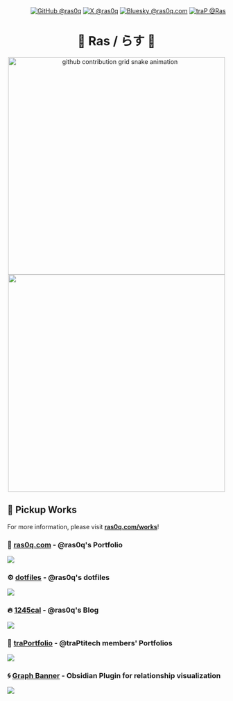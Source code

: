 <div align="right">
  <a href="https://github.com/ras0q"><img alt="GitHub @ras0q" src="https://img.shields.io/badge/@ras0q-%23181717?style=flat-square&logo=github"></a>
  <a href="https://x.com/ras0q"><img alt="X @ras0q" src="https://img.shields.io/badge/@ras0q-%23000000?style=flat-square&logo=X"></a>
  <a href="https://bsky.app/profile/ras0q.com"><img alt="Bluesky @ras0q.com" src="https://img.shields.io/badge/@ras0q.com-%230285FF?style=flat-square&logo=bluesky&logoColor=%23FFFFFF"></a>
  <a href="https://trap.jp/author/ras"><img alt="traP @Ras" src="https://img.shields.io/badge/traP-%40Ras-%23005BAC?style=flat-square&labelColor=%23005BAC"></a>
</div>

<div align="center">

# :art: Ras / らす :art:

<picture>
  <source
    media="(prefers-color-scheme: dark)"
    srcset="https://gist.githubusercontent.com/ras0q/516152e14bb724ad66abe542935668ab/raw/github-snake-dark.svg"
  />
  <img
    alt="github contribution grid snake animation"
    src="https://gist.githubusercontent.com/ras0q/516152e14bb724ad66abe542935668ab/raw/github-snake.svg"
    width="500px"
  />
</picture>

<div>
  <img src="https://gist.githubusercontent.com/ras0q/516152e14bb724ad66abe542935668ab/raw/profile-header.svg" width="500px" />
</div>

</div>

## :sparkler: Pickup Works

For more information, please visit [**ras0q.com/works**](https://ras0q.com/works)!

### :lemon: [ras0q.com](https://ras0q.com) - @ras0q's Portfolio

[![](https://github-readme-stats.vercel.app/api/pin/?username=ras0q&repo=ras0q.com)](https://github.com/ras0q/ras0q.com)

### :gear: [dotfiles](https://github.com/ras0q/dotfiles) - @ras0q's dotfiles

[![](https://github-readme-stats.vercel.app/api/pin/?username=ras0q&repo=dotfiles)](https://github.com/ras0q/dotfiles)

### :fire: [1245cal](https://blog.ras0q.com) - @ras0q's Blog

[![](https://github-readme-stats.vercel.app/api/pin/?username=ras0q&repo=blog)](https://github.com/ras0q/blog)

### :mirror_ball: [traPortfolio](https://portfolio.trap.jp) - @traPtitech members' Portfolios

[![](https://github-readme-stats.vercel.app/api/pin/?username=traPtitech&repo=traPortfolio)](https://github.com/traPtitech/traPortfolio)

### :cyclone: [Graph Banner](https://obsidian.md/plugins?id=graph-banner) - Obsidian Plugin for relationship visualization

[![](https://github-readme-stats.vercel.app/api/pin/?username=ras0q&repo=obsidian-graph-banner)](https://github.com/ras0q/obsidian-graph-banner)